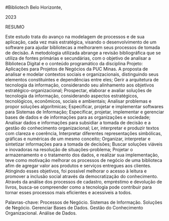 #Bibliotech
Belo Horizonte, 

2023 

RESUMO 

 

Este estudo trata do avanço na modelagem de processos e de sua aplicação, cada vez mais estratégica, visando o desenvolvimento de um software para ajudar bibliotecas a melhorarem seus processos de tomada de decisão. A metodologia utilizada abrange a revisão bibliográfica que se utiliza de fontes primárias e secundárias, com o objetivo de analisar a Biblioteca Digital e o conteúdo programático da disciplina Projeto: Aplicações para Projetos de Negócios da PUC Minas. A proposta de analisar e modelar contextos sociais e organizacionais, distinguindo seus elementos constituintes e dependências entre eles; Gerir a arquitetura de tecnologia da informação, considerando seu alinhamento aos objetivos estratégico-organizacional; Prospectar, elaborar e avaliar soluções de tecnologia da informação, considerando aspectos estratégicos, tecnológicos, econômicos, sociais e ambientais; Analisar problemas e propor soluções algorítmicas; Especificar, projetar e implementar softwares para Sistemas de Informação; Especificar, projetar, implementar e gerenciar bases de dados e de informações para as organizações e sociedade; Analisar dados e informações para subsidiar a tomada de decisão e a gestão do conhecimento organizacional; Ler, interpretar e produzir textos com clareza e coerência, Interpretar diferentes representações simbólicas, gráficas e numéricas de um mesmo conceito; Organizar, interpretar e sintetizar informações para a tomada de decisões; Buscar soluções viáveis e inovadoras na resolução de situações-problema; Projetar o armazenamento e o tratamento dos dados, e realizar sua implementação, teve como motivação melhorar os processos de negócio de uma biblioteca afim de agregar valor aos produtos e serviços entregues aos clientes. Atingindo esses objetivos, foi possível melhorar o acesso à leitura e promover a inclusão social através da democratização do conhecimento. Através da análise dos processos de cadastro, empréstimo e devolução de livros, busca-se compreender como a tecnologia pode contribuir para tornar esses processos mais eficientes e acessíveis a todos.  

Palavras-chave: Processos de Negócio. Sistemas de Informação. Soluções de Negócio. Gerenciar Bases de Dados. Gestão do Conhecimento Organizacional. Análise de Dados. 
